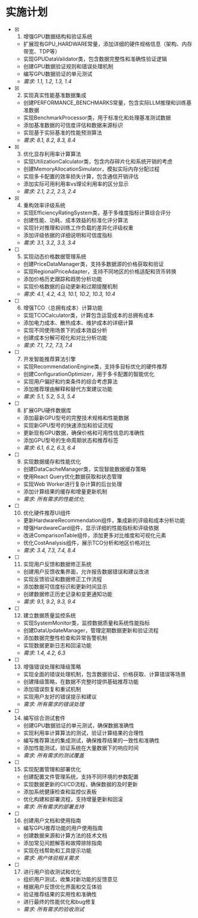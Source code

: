 # 实施计划

- [x] 1. 增强GPU数据结构和验证系统













  - 扩展现有GPU_HARDWARE常量，添加详细的硬件规格信息（架构、内存带宽、TDP等）
  - 实现GPUDataValidator类，包含数据完整性和准确性验证逻辑
  - 创建GPU数据验证规则和错误处理机制
  - 编写GPU数据验证的单元测试
  - _需求: 1.1, 1.2, 1.3, 1.4_

- [x] 2. 实现真实性能基准数据集成





  - 创建PERFORMANCE_BENCHMARKS常量，包含实际LLM推理和训练基准数据
  - 实现BenchmarkProcessor类，用于标准化和处理基准测试数据
  - 添加基准数据的可信度评估和数据来源标识
  - 实现基于实际基准的性能预测算法
  - _需求: 8.1, 8.2, 8.3, 8.4_

- [x] 3. 优化显存利用率计算算法





  - 实现UtilizationCalculator类，包含内存碎片化和系统开销的考虑
  - 创建MemoryAllocationSimulator，模拟实际内存分配过程
  - 实现多卡配置的效率损失计算，包含通信开销评估
  - 添加实际可用利用率vs理论利用率的区分显示
  - _需求: 2.1, 2.2, 2.3, 2.4_

- [x] 4. 重构效率评级系统





  - 实现EfficiencyRatingSystem类，基于多维度指标计算综合评分
  - 创建性能、功耗、成本效益的标准化评分算法
  - 实现针对推理和训练工作负载的差异化评级权重
  - 添加评级依据的详细说明和可信度指标
  - _需求: 3.1, 3.2, 3.3, 3.4_

- [ ] 5. 实现动态价格数据管理系统
  - 创建PriceDataManager类，支持多数据源的价格获取和验证
  - 实现RegionalPriceAdapter，支持不同地区的价格适配和货币转换
  - 添加价格历史跟踪和趋势分析功能
  - 实现价格数据的自动更新和过期提醒机制
  - _需求: 4.1, 4.2, 4.3, 10.1, 10.2, 10.3, 10.4_

- [ ] 6. 增强TCO（总拥有成本）计算功能
  - 实现TCOCalculator类，计算包含运营成本的总拥有成本
  - 添加电力成本、散热成本、维护成本的详细计算
  - 实现不同使用场景下的成本效益分析
  - 创建成本分解可视化和对比分析功能
  - _需求: 7.1, 7.2, 7.3, 7.4_

- [ ] 7. 开发智能推荐算法引擎
  - 实现RecommendationEngine类，支持多目标优化的硬件推荐
  - 创建ConfigurationOptimizer，用于多卡配置的智能优化
  - 实现用户偏好和约束条件的综合考虑算法
  - 添加推荐理由解释和替代方案建议功能
  - _需求: 5.1, 5.2, 5.3, 5.4_

- [ ] 8. 扩展GPU硬件数据库
  - 添加最新GPU型号的完整技术规格和性能数据
  - 实现新GPU型号的快速添加和验证流程
  - 更新现有GPU数据，确保价格和可用性信息的准确性
  - 添加GPU型号的生命周期状态和推荐标签
  - _需求: 6.1, 6.2, 6.3, 6.4_

- [ ] 9. 实现数据缓存和性能优化
  - 创建DataCacheManager类，实现智能数据缓存策略
  - 使用React Query优化数据获取和状态管理
  - 实现Web Worker进行复杂计算的后台处理
  - 添加计算结果的缓存和增量更新机制
  - _需求: 所有需求的性能优化_

- [ ] 10. 优化硬件推荐UI组件
  - 更新HardwareRecommendation组件，集成新的评级和成本分析功能
  - 增强HardwareCard组件，显示详细的性能指标和评级依据
  - 改进ComparisonTable组件，添加更多对比维度和可视化元素
  - 优化CostAnalysis组件，展示TCO分析和地区价格对比
  - _需求: 3.4, 7.3, 7.4, 8.4_

- [ ] 11. 实现用户反馈和数据修正系统
  - 创建用户反馈收集界面，允许报告数据错误和建议改进
  - 实现反馈验证和数据修正工作流程
  - 添加数据可信度标识和更新时间显示
  - 创建数据修正历史记录和变更通知功能
  - _需求: 9.1, 9.2, 9.3, 9.4_

- [ ] 12. 建立数据质量监控系统
  - 实现SystemMonitor类，监控数据质量和系统性能指标
  - 创建DataUpdateManager，管理定期数据更新和验证流程
  - 添加数据完整性检查和异常告警机制
  - 实现数据更新日志和回滚功能
  - _需求: 1.4, 4.2, 6.3_

- [ ] 13. 增强错误处理和降级策略
  - 实现全面的错误处理机制，包含数据验证、价格获取、计算错误等场景
  - 创建降级策略，在数据不完整时提供基础推荐功能
  - 添加错误恢复和重试机制
  - 实现用户友好的错误提示和建议
  - _需求: 所有需求的错误处理_

- [ ] 14. 编写综合测试套件
  - 创建GPU数据验证的单元测试，确保数据准确性
  - 实现利用率计算算法的测试，验证计算结果的合理性
  - 编写推荐算法的集成测试，确保推荐结果的一致性和准确性
  - 添加性能测试，验证系统在大量数据下的响应时间
  - _需求: 所有需求的测试覆盖_

- [ ] 15. 实现配置管理和部署优化
  - 创建配置文件管理系统，支持不同环境的参数配置
  - 实现数据更新的CI/CD流程，确保数据的及时更新
  - 添加系统健康检查和监控仪表板
  - 优化构建和部署流程，支持增量更新和回滚
  - _需求: 所有需求的部署支持_

- [ ] 16. 创建用户文档和使用指南
  - 编写GPU推荐功能的用户使用指南
  - 创建数据来源和计算方法的技术文档
  - 添加常见问题解答和故障排除指南
  - 实现在线帮助和工具提示功能
  - _需求: 用户体验相关需求_

- [ ] 17. 进行用户验收测试和优化
  - 组织用户测试，收集对新功能的反馈意见
  - 根据用户反馈优化界面和交互体验
  - 验证推荐结果的实用性和准确性
  - 进行最终的性能优化和bug修复
  - _需求: 所有需求的验收测试_